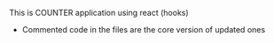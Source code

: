    This is COUNTER application using react (hooks)

- Commented code in the files are the core version of updated ones 